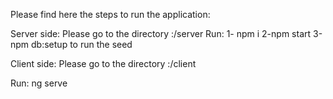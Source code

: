 
Please find here the steps to run the application:

Server side:
Please go to the directory :/server
Run:
1- npm i
2-npm start
3-npm db:setup to run the seed

Client side:
Please go to the directory :/client

Run:
 ng serve